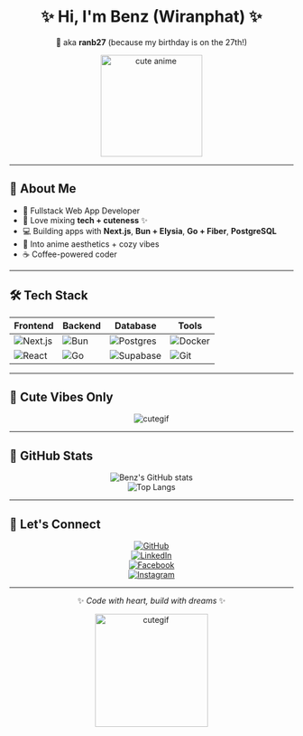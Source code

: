 <!-- Profile Banner -->
<div align="center">

# ✨ Hi, I'm **Benz** (Wiranphat) ✨  
💖 aka **ranb27** (because my birthday is on the 27th!)  

<img src="https://media.tenor.com/vfUMm4t0T-sAAAAi/cute-anime-girl.gif" width="180" alt="cute anime" />

</div>

---

## 🌸 About Me
- 🎀 Fullstack Web App Developer  
- 🌈 Love mixing **tech + cuteness** ✨  
- 💻 Building apps with **Next.js**, **Bun + Elysia**, **Go + Fiber**, **PostgreSQL**  
- 🐰 Into anime aesthetics + cozy vibes  
- ☕ Coffee-powered coder  

---

## 🛠️ Tech Stack

<div align="center">

| Frontend | Backend | Database | Tools |
|----------|---------|----------|-------|
| ![Next.js](https://skillicons.dev/icons?i=nextjs) | ![Bun](https://skillicons.dev/icons?i=bun) | ![Postgres](https://skillicons.dev/icons?i=postgres) | ![Docker](https://skillicons.dev/icons?i=docker) |
| ![React](https://skillicons.dev/icons?i=react) | ![Go](https://skillicons.dev/icons?i=go) | ![Supabase](https://skillicons.dev/icons?i=supabase) | ![Git](https://skillicons.dev/icons?i=git) |

</div>

---

## 🌟 Cute Vibes Only
<div align="center">
  <img src="[https://github.com/user-attachments/assets/50e449b8-f088-45a7-85ab-ca75db979a7d](https://github.com/user-attachments/assets/74972d55-da53-44d1-af19-653288ea2959)" alt="cutegif" />
</div>

---

## 🐾 GitHub Stats

<div align="center">

![Benz's GitHub stats](https://github-readme-stats.vercel.app/api?username=ranb27&show_icons=true&theme=tokyonight&hide_border=true)  
![Top Langs](https://github-readme-stats.vercel.app/api/top-langs/?username=ranb27&layout=compact&theme=tokyonight&hide_border=true)

</div>

---

## 💌 Let's Connect  
<div align="center">

[![GitHub](https://img.shields.io/badge/-GitHub-181717?logo=github&logoColor=fff&style=for-the-badge)](https://github.com/ranb27)  
[![LinkedIn](https://img.shields.io/badge/-LinkedIn-0077B5?logo=linkedin&logoColor=fff&style=for-the-badge)](https://www.linkedin.com/in/wiranphat-moolmee-509535304)  
[![Facebook](https://img.shields.io/badge/-Facebook-1877F2?logo=facebook&logoColor=fff&style=for-the-badge)](https://www.facebook.com/benz.moolmee.2025/)  
[![Instagram](https://img.shields.io/badge/-Instagram-E4405F?logo=instagram&logoColor=fff&style=for-the-badge)](https://www.instagram.com/bwrp.m/)  

</div>

---

<div align="center">

✨ _Code with heart, build with dreams_ ✨  

<img src="https://github.com/user-attachments/assets/50e449b8-f088-45a7-85ab-ca75db979a7d" width="200" alt="cutegif" />
</div>
